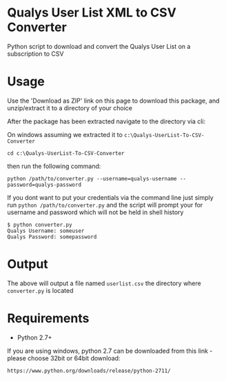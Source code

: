 Qualys User List XML to CSV Converter
=========================================

Python script to download and convert the Qualys User List on a subscription to CSV

Usage
==========================================

Use the 'Download as ZIP' link on this page to download this package, and unzip/extract it to a directory of your choice

After the package has been extracted navigate to the directory via cli:

On windows assuming we extracted it to ```c:\Qualys-UserList-To-CSV-Converter```

``` cd c:\Qualys-UserList-To-CSV-Converter ```

then run the following command:

```python /path/to/converter.py --username=qualys-username --password=qualys-password```

If you dont want to put your credentials via the command line just simply run
``` python /path/to/converter.py ``` 
and the script will prompt your for username and password which will not be held in shell history
```
$ python converter.py
Qualys Username: someuser
Qualys Password: somepassword
```

Output
==========================================

The above will output a file named ```userlist.csv``` the directory where ```converter.py``` is located

Requirements
==========================================

* Python 2.7+

If you are using windows, python 2.7 can be downloaded from this link - please choose 32bit or 64bit download:

``` https://www.python.org/downloads/release/python-2711/ ```
